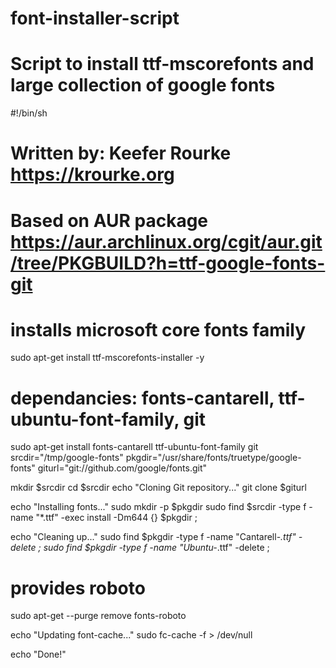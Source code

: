 # font-installer-script
# Script to install ttf-mscorefonts and large collection of google fonts

#!/bin/sh

# Written by: Keefer Rourke <https://krourke.org>
# Based on AUR package <https://aur.archlinux.org/cgit/aur.git/tree/PKGBUILD?h=ttf-google-fonts-git>

# installs microsoft core fonts family
sudo apt-get install ttf-mscorefonts-installer -y

# dependancies: fonts-cantarell, ttf-ubuntu-font-family, git
sudo apt-get install fonts-cantarell ttf-ubuntu-font-family git
srcdir="/tmp/google-fonts"
pkgdir="/usr/share/fonts/truetype/google-fonts"
giturl="git://github.com/google/fonts.git"

mkdir $srcdir
cd $srcdir
echo "Cloning Git repository..."
git clone $giturl

echo "Installing fonts..."
sudo mkdir -p $pkgdir
sudo find $srcdir -type f -name "*.ttf" -exec install -Dm644 {} $pkgdir \;

echo "Cleaning up..."
sudo find $pkgdir -type f -name "Cantarell-*.ttf" -delete \;
sudo find $pkgdir -type f -name "Ubuntu-*.ttf" -delete \;

# provides roboto
sudo apt-get --purge remove fonts-roboto

echo "Updating font-cache..."
sudo fc-cache -f > /dev/null

echo "Done!"


